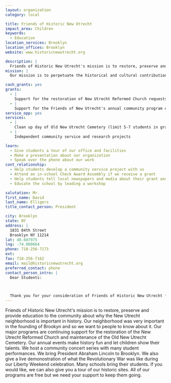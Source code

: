 ```yaml
---
layout: organization
category: local

title: Friends of Historic New Utrecht
impact_area: Children
keywords: 
  - Education
location_services: Brooklyn
location_offices: Brooklyn
website: www.historicnewutrecht.org

description: |
  Friends of Historic New Utrecht's mission is to restore, preserve and provide education to the community about why the New Utrecht neighborhood is important in history. Our neighborhood was very important in the founding of Brookyn and so we want to people to know about it. Our major programs are continuing support for the restoration of the New Utrecht Reformed Church and maintenance of the Old New Utrecht Cemetery. Our annual events make history fun and let children show their talents. We host a community concert series with many student performances. We bring President Abraham Lincoln to Brooklyn. We also give a live demonostration of what the Revolutionary War was like during our Liberty Weekend celebration. Many schools bring their students.  If you would like, we can also give you a tour of our historic sites. All of our programs are free but we need your support to keep them going.  
mission: |
  Our mission is to perpetuate the historical and cultural contributions of the Town of New Utrecht through education, preservation and restoration. 

cash_grants: yes
grants: 
  - |
    Support for the restoration of New Utrecht Reformed Church requests grants of up to $1000
  - |
    Support for the Friends of New Utrecht's annual community program of concerts, historical lectures, President's Day Commemoration and  Liberty Weekend).
service_opp: yes
services: 
  - |
    Clean up day of Old New Utrecht Cemetery (limit 5-7 students in grade 6 or higher)
  - |
    Independent community service and research projects 

learn: 
  - Give students a tour of our office and facilities
  - Make a presentation about our organization
  - Speak over the phone about our work
cont_relationship: 
  - Help students develop a community service project with us
  - Attend an in-school Check Award Assembly if we receive a grant
  - Help students tell local newspapers and media about their grant and/or project with us
  - Educate the school by leading a workshop

salutation: Mr.
first_name: David 
last_name: Elligers
title_contact_person: President

city: Brooklyn
state: NY
address: |
  1831 84th Street  
  Brooklyn NY 11214
lat: 40.607975
lng: -74.000664
phone: 718-256-7173
ext: 
fax: 718-256-7162
email: mail@historicnewutrecht.org
preferred_contact: phone
contact_person_intro: |
  Dear Students:

  

  Thank you for your consideration of Friends of Historic New Utrecht for a Common Cents grant. We are an all volunteer community group that sponsors many education programs for students like yourselves. Some of you have attended our President's Day events and our Liberty Weekend Celebration. You are all always welcome to attend our free community concerts. 
---
```

Friends of Historic New Utrecht's mission is to restore, preserve and provide education to the community about why the New Utrecht neighborhood is important in history. Our neighborhood was very important in the founding of Brookyn and so we want to people to know about it. Our major programs are continuing support for the restoration of the New Utrecht Reformed Church and maintenance of the Old New Utrecht Cemetery. Our annual events make history fun and let children show their talents. We host a community concert series with many student performances. We bring President Abraham Lincoln to Brooklyn. We also give a live demonostration of what the Revolutionary War was like during our Liberty Weekend celebration. Many schools bring their students.  If you would like, we can also give you a tour of our historic sites. All of our programs are free but we need your support to keep them going.  